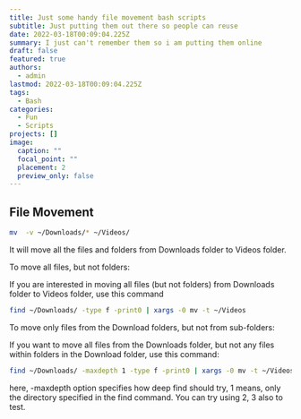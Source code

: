 ```yaml
---
title: Just some handy file movement bash scripts
subtitle: Just putting them out there so people can reuse
date: 2022-03-18T00:09:04.225Z
summary: I just can't remember them so i am putting them online
draft: false
featured: true
authors:
  - admin
lastmod: 2022-03-18T00:09:04.225Z
tags:
  - Bash
categories:
  - Fun
  - Scripts
projects: []
image:
  caption: ""
  focal_point: ""
  placement: 2
  preview_only: false
---
```


## File Movement

```bash
mv  -v ~/Downloads/* ~/Videos/
```

It will move all the files and folders from Downloads folder to Videos folder.

To move all files, but not folders:

If you are interested in moving all files (but not folders) from Downloads folder to Videos folder, use this command
```bash
find ~/Downloads/ -type f -print0 | xargs -0 mv -t ~/Videos
```

To move only files from the Download folders, but not from sub-folders:

If you want to move all files from the Downloads folder, but not any files within folders in the Download folder, use this command:
```bash
find ~/Downloads/ -maxdepth 1 -type f -print0 | xargs -0 mv -t ~/Videos
```
here, -maxdepth option specifies how deep find should try, 1 means, only the directory specified in the find command. You can try using 2, 3 also to test.